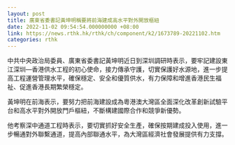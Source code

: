 ```yaml
---
layout: post
title: 廣東省委書記黃坤明稱要將前海建成高水平對外開放樞紐
date: 2022-11-02 09:54:54.000000000 +08:00
link: https://news.rthk.hk/rthk/ch/component/k2/1673789-20221102.htm
categories: rthk
---
```


中共中央政治局委員、廣東省委書記黃坤明近日到深圳調研時表示，要牢記建設東江深圳—香港供水工程的初心使命，接力傳承守護，切實保護好水源地，進一步提高工程運營管理水平，確保穩定、安全和優質供水，有力保障和增進香港民生福祉、促進香港長期繁榮穩定。

黃坤明在前海表示，要努力把前海建設成為粵港澳大灣區全面深化改革創新試驗平台和高水平對外開放門戶樞紐，不斷構建國際合作和競爭新優勢。

他考察深中通道工程時表示，要切實抓好安全生產，確保按期建成投入使用，進一步暢通對外聯繫通道，提高內部聯通水平，為大灣區經濟社會發展提供有力支撐。
